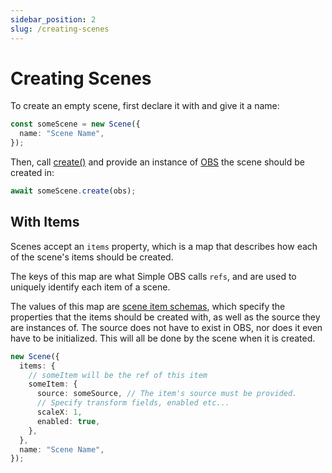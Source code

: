 ```yaml
---
sidebar_position: 2
slug: /creating-scenes
---
```


# Creating Scenes

To create an empty scene, first declare it with and give it a name:

```ts
const someScene = new Scene({
  name: "Scene Name",
});
```

Then, call [create()](/api/core/class/Scene#create) and provide an instance of [OBS](/api/core/class/OBS) the scene should be created in:

```ts
await someScene.create(obs);
```

## With Items

Scenes accept an `items` property, which is a map that describes how each of the scene's items should be created.

The keys of this map are what Simple OBS calls `refs`, and are used to uniquely identify each item of a scene.

The values of this map are [scene item schemas](/api/core#SceneItemSchema), which specify the properties that the items should be created with,
as well as the source they are instances of.
The source does not have to exist in OBS, nor does it even have to be initialized. This will all be done by the scene when it is created.

```ts
new Scene({
  items: {
    // someItem will be the ref of this item
    someItem: {
      source: someSource, // The item's source must be provided.
      // Specify transform fields, enabled etc...
      scaleX: 1,
      enabled: true,
    },
  },
  name: "Scene Name",
});
```

